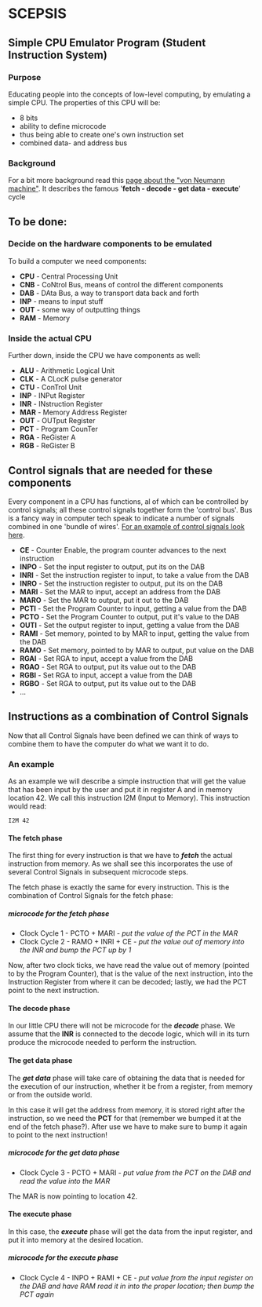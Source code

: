 
# SCEPSIS

## Simple CPU Emulator Program (Student Instruction System)

### Purpose

Educating people into the concepts of low-level computing, by emulating a simple CPU. The properties of this CPU will be:

- 8 bits
- ability to define microcode
- thus being able to create one's own instruction set
- combined data- and address bus

### Background

For a bit more background read this [page about the "von Neumann machine"](https://geronimo370.nl/computers/theory/the-von-neumann-machine/). It describes the famous '**fetch - decode - get data - execute**' cycle

## To be done:

### Decide on the hardware components to be emulated

To build a computer we need components:

- **CPU** - Central Processing Unit
- **CNB** - CoNtrol Bus, means of control the different components
- **DAB** - DAta Bus, a way to transport data back and forth
- **INP** - means to input stuff
- **OUT** - some way of outputting things
- **RAM** - Memory

### Inside the actual CPU

Further down, inside the CPU we have components as well:

- **ALU** - Arithmetic Logical Unit
- **CLK** - A CLocK pulse generator
- **CTU** - ConTrol Unit
- **INP** - INPut Register
- **INR** - INstruction Register
- **MAR** - Memory Address Register
- **OUT** - OUTput Register
- **PCT** - Program CounTer
- **RGA** - ReGister A
- **RGB** - ReGister B


## Control signals that are needed for these components

Every component in a CPU has functions, al of which can be controlled by control signals; all these control signals together form the 'control bus'. Bus is a fancy way in computer tech speak to indicate a number of signals combined in one 'bundle of wires'. [For an example of control signals look here](https://geronimo370.nl/wp-content/uploads/2019/05/Microcode_control_signals.pdf "Example of Control Signals").

- **CE** - Counter Enable, the program counter advances to the next instruction
- **INPO** - Set the input register to output, put its on the DAB
- **INRI** - Set the instruction register to input, to take a value from the DAB
- **INRO** - Set the instruction register to output, put its on the DAB
- **MARI** - Set the MAR to input, accept an address from the DAB
- **MARO** - Set the MAR to output, put it out to the DAB
- **PCTI** - Set the Program Counter to input, getting a value from the DAB
- **PCTO** - Set the Program Counter to output, put it's value to the DAB
- **OUTI** - Set the output register to input, getting a value from the DAB
- **RAMI** - Set memory, pointed to by MAR to input, getting the value from the DAB
- **RAMO** - Set memory, pointed to by MAR to output, put value on the DAB
- **RGAI** - Set RGA to input, accept a value from the DAB
- **RGAO** - Set RGA to output, put its value out to the DAB
- **RGBI** - Set RGA to input, accept a value from the DAB
- **RGBO** - Set RGA to output, put its value out to the DAB
- ...


## Instructions as a combination of Control Signals

Now that all Control Signals have been defined we can think of ways to combine them to have the computer do what we want it to do.

### An example

As an example we will describe a simple instruction that will get the value that has been input by the user and put it in register A and in memory location 42. We call this instruction I2M (Input to Memory). This instruction would read:

	I2M 42

#### The fetch phase

The first thing for every instruction is that we have to ***fetch*** the actual instruction from memory. As we shall see this incorporates the use of several Control Signals in subsequent microcode steps.

The fetch phase is exactly the same for every instruction. This is the combination of Control Signals for the fetch phase:

##### microcode for the fetch phase

- Clock Cycle 1 - PCTO + MARI - *put the value of the PCT in the MAR*
- Clock Cycle 2 - RAMO + INRI + CE - *put the value out of memory into the INR and bump the PCT up by 1*

Now, after two clock ticks, we have read the value out of memory (pointed to by the Program Counter), that is the value of the next instruction, into the Instruction Register from where it can be decoded; lastly, we had the PCT point to the next instruction.

#### The decode phase

In our little CPU there will not be microcode for the ***decode*** phase. We assume that the **INR** is connected to the decode logic, which will in its turn produce the microcode needed to perform the instruction.

#### The get data phase

The ***get data*** phase will take care of obtaining the data that is needed for the execution of our instruction, whether it be from a register, from memory or from the outside world. 

In this case it will get the address from memory, it is stored right after the instruction, so we need the **PCT** for that (remember we bumped it at the end of the fetch phase?). After use we have to make sure to bump it again to point to the next instruction!

##### microcode for the get data phase

- Clock Cycle 3 - PCTO + MARI - *put value from the PCT on the DAB and read the value into the MAR*

The MAR is now pointing to location 42.

#### The execute phase

In this case, the ***execute*** phase will get the data from the input register, and put it into memory at the desired location.

##### microcode for the execute phase

- Clock Cycle 4 - INPO + RAMI + CE - *put value from the input register on the DAB and have RAM read it in into the proper location; then bump the PCT again*




